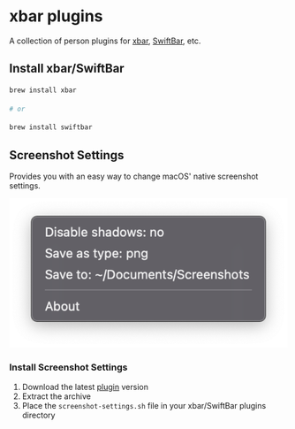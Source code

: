 # xbar plugins

A collection of person plugins for [xbar][xbar], [SwiftBar][swiftbar], etc.

## Install xbar/SwiftBar

```sh
brew install xbar

# or

brew install swiftbar
```

## Screenshot Settings

Provides you with an easy way to change macOS' native screenshot settings.

![Screenshot Settings](./assets/screenshot-settings-preview.png)

### Install Screenshot Settings

1. Download the latest [plugin][screenshot-settings] version
1. Extract the archive
1. Place the `screenshot-settings.sh` file in your xbar/SwiftBar plugins
   directory

<!-- References -->

[screenshot-settings]: https://github.com/joaocarmo/xbar-plugins/releases
[swiftbar]: https://github.com/swiftbar/SwiftBar
[xbar]: https://github.com/matryer/xbar

